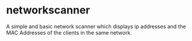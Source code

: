 # networkscanner
A simple and basic network scanner which displays ip addresses and the MAC Addresses of the clients in the same network.
